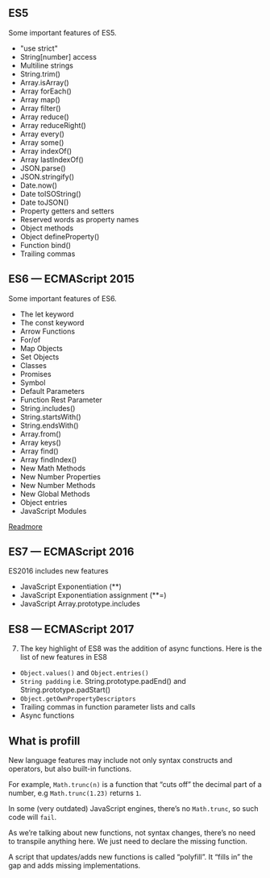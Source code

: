 ## ES5
Some important features of ES5.

- "use strict"
- String[number] access
- Multiline strings
- String.trim()
- Array.isArray()
- Array forEach()
- Array map()
- Array filter()
- Array reduce()
- Array reduceRight()
- Array every()
- Array some()
- Array indexOf()
- Array lastIndexOf()
- JSON.parse()
- JSON.stringify()
- Date.now()
- Date toISOString()
- Date toJSON()
- Property getters and setters
- Reserved words as property names
- Object methods
- Object defineProperty()
- Function bind()
- Trailing commas

## ES6 — ECMAScript 2015

Some important features of ES6.

- The let keyword
- The const keyword
- Arrow Functions
- For/of
- Map Objects
- Set Objects
- Classes
- Promises
- Symbol
- Default Parameters
- Function Rest Parameter
- String.includes()
- String.startsWith()
- String.endsWith()
- Array.from()
- Array keys()
- Array find()
- Array findIndex()
- New Math Methods
- New Number Properties
- New Number Methods
- New Global Methods
- Object entries
- JavaScript Modules

[Readmore](http://es6-features.org/)

## ES7 — ECMAScript 2016

ES2016 includes new features

- JavaScript Exponentiation (**)
- JavaScript Exponentiation assignment (**=)
- JavaScript Array.prototype.includes

## ES8 — ECMAScript 2017

7. The key highlight of ES8 was the addition of async functions. Here is the list of new features in ES8

- `Object.values()` and `Object.entries()`
- `String padding` i.e. String.prototype.padEnd() and String.prototype.padStart()
- `Object.getOwnPropertyDescriptors`
- Trailing commas in function parameter lists and calls
- Async functions

## What is profill

New language features may include not only syntax constructs and operators, but also built-in functions.

For example, `Math.trunc(n)` is a function that “cuts off” the decimal part of a number, e.g `Math.trunc(1.23)` returns `1`.

In some (very outdated) JavaScript engines, there’s no `Math.trunc`, so such code will `fail`.

As we’re talking about new functions, not syntax changes, there’s no need to transpile anything here. We just need to declare the missing function.

A script that updates/adds new functions is called “polyfill”. It “fills in” the gap and adds missing implementations.

